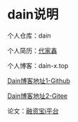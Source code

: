 # dain说明

个人仓库：dain

个人简历：[代家鑫](https://dain-xin.github.io/dain/FILE/DJX-BIO.html)

个人博客：dain-x.top

[Dain博客地址1-Github](https://dain-xin.github.io/)

[Dain博客地址2-Gitee](https://dainx.gitee.io/)

论文：[融资宝i平台](https://dain-xin.github.io/dain/FILE/DJX-LW.pdf)
